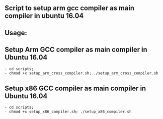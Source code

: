 ## Script to setup arm gcc compiler as main compiler in ubuntu 16.04


## Usage:

## Setup Arm GCC compiler as main compiler in Ubuntu 16.04

	- cd scripts; 
	- chmod +x setup_arm_cross_compiler.sh; ./setup_arm_cross_compiler.sh


## Setup x86 GCC compiler as main compiler in Ubuntu 16.04

	- cd scripts; 
	- chmod +x setup_x86_compiler.sh; ./setup_x86_compiler.sh






